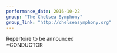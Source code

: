 ```yaml
---
performance_date: 2016-10-22
group: "The Chelsea Symphony"
group_link: "http://chelseasymphony.org"
---
```

Repertoire to be announced<br/>
*CONDUCTOR
